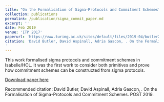 ```yaml
---
title: "On the Formalisation of Sigma-Protocols and Commitment Schemes"
collection: publications
permalink: /publication/sigma_commit_paper.md
excerpt: ''
date: Feb 2019
venue: 'ITP 2017'
paperurl: 'https://www.turing.ac.uk/sites/default/files/2019-04/butler2019_chapter_ontheformalisationofvarsigma-p.pdf'
citation: 'David Butler, David Aspinall, Adria Gascon, . On the Formalisation of Sigma-Protocols and Commitment Schemes. POST 2019. 
'
---
```

This work formalised sigma protocols and commitment schemes in Isabelle/HOL. It was the first work to consider both primitives and prove how commitment schemes can be constructed from sigma protocols. 

[Download paper here](https://www.turing.ac.uk/sites/default/files/2019-04/butler2019_chapter_ontheformalisationofvarsigma-p.pdf)

Recommended citation: David Butler, David Aspinall, Adria Gascon, . On the Formalisation of Sigma-Protocols and Commitment Schemes. POST 2019. 
